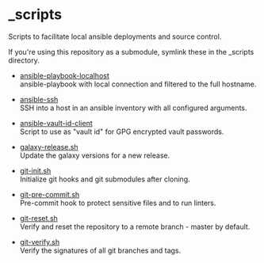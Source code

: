 # _scripts

Scripts to facilitate local ansible deployments and source control.

If you're using this repository as a submodule, symlink these in the _scripts directory.

* [ansible-playbook-localhost](../ansible_collections/oszi/environments/roles/toolbox/files/bin/ansible-playbook-localhost)  
ansible-playbook with local connection and filtered to the full hostname.

* [ansible-ssh](../ansible_collections/oszi/environments/roles/toolbox/files/bin/ansible-ssh)  
SSH into a host in an ansible inventory with all configured arguments.

* [ansible-vault-id-client](../ansible_collections/oszi/environments/roles/toolbox/files/bin/ansible-vault-id-client)  
Script to use as "vault id" for GPG encrypted vault passwords.

* [galaxy-release.sh](galaxy-release.sh)  
Update the galaxy versions for a new release.

* [git-init.sh](git-init.sh)  
Initialize git hooks and git submodules after cloning.

* [git-pre-commit.sh](git-pre-commit.sh)  
Pre-commit hook to protect sensitive files and to run linters.

* [git-reset.sh](git-reset.sh)  
Verify and reset the repository to a remote branch - master by default.

* [git-verify.sh](git-verify.sh)  
Verify the signatures of all git branches and tags.
